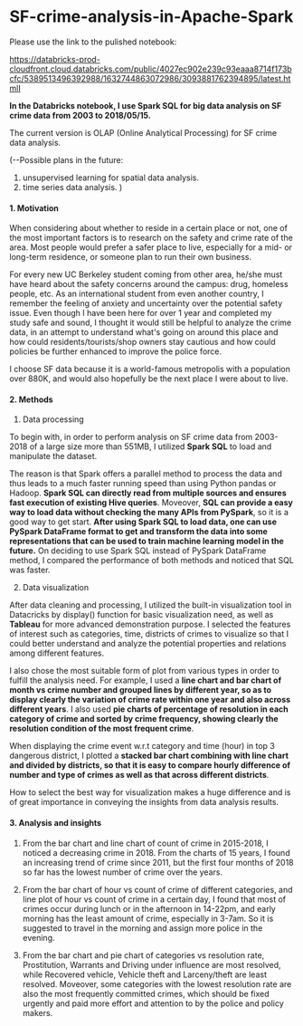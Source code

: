 # SF-crime-analysis-in-Apache-Spark

Please use the link to the pulished notebook:

https://databricks-prod-cloudfront.cloud.databricks.com/public/4027ec902e239c93eaaa8714f173bcfc/5389513496392988/1632744863072986/3093881762394895/latest.htmlI

**In the Databricks notebook, I use Spark SQL for big data analysis on SF crime data from 2003 to 2018/05/15.** 

The current version is OLAP (Online Analytical Processing) for SF crime data analysis.  

(--Possible plans in the future:
1. unsupervised learning for spatial data analysis.  
2. time series data analysis.  )

#### 1. Motivation

When considering about whether to reside in a certain place or not, one of the most important factors is to research on the safety and crime rate of the area. Most people would prefer a safer place to live, especially for a mid- or long-term residence, or someone plan to run their own business. 

For every new UC Berkeley student coming from other area, he/she must have heard about the safety concerns around the campus: drug, homeless people, etc. As an international student from even another country, I remember the feeling of anxiety and uncertainty over the potential safety issue. Even though I have been here for over 1 year and completed my study safe and sound, I thought it would still be helpful to analyze the crime data, in an attempt  to understand what's going on around this place and how could residents/tourists/shop owners stay cautious and how could policies be further enhanced to improve the police force. 

I choose SF data because it is a world-famous metropolis with a population over 880K, and would also hopefully be the next place I were about to live.


#### 2. Methods

1) Data processing

  To begin with, in order to perform analysis on SF crime data from 2003-2018 of a large size more than 551MB, I utilized **Spark SQL** to load and manipulate the dataset. 

  The reason is that Spark offers a parallel method to process the data and thus leads to a much faster running speed than using Python pandas or Hadoop. **Spark SQL can directly read from multiple sources and ensures fast execution of existing Hive queries**. Moveover, **SQL can provide a easy way to load data without checking the many APIs from PySpark**, so it is a good way to get start. **After using Spark SQL to load data, one can use PySpark DataFrame format to get and transform the data into some representations that can be used to train machine learning model in the future.**
On deciding to use Spark SQL instead of PySpark DataFrame method, I compared the performance of both methods and noticed that SQL was faster.

2) Data visualization

  After data cleaning and processing, I utilized the built-in visualization tool in Datacricks by display() function for basic visualization need, as well as **Tableau** for more advanced demonstration purpose. I selected the features of interest such as categories, time, districts of crimes to visualize so that I could better understand and analyze the potential properties and relations among different features. 
  
  I also chose the most suitable form of plot from various types in order to fulfill the analysis need. For example, I used a **line chart and bar chart of month vs crime number and grouped lines by different year, so as to display clearly the variation of crime rate within one year and also across different years**. I also used **pie charts of percentage of resolution in each category of crime and sorted by crime frequency, showing clearly the resolution condition of the most frequent crime**. 
  
  When displaying the crime event w.r.t category and time (hour) in top 3 dangerous district, I plotted a **stacked bar chart combining with line chart and divided by districts, so that it is easy to compare hourly difference of number and type of crimes as well as that across different districts**.
  
How to select the best way for visualization makes a huge difference and is of great importance in conveying the insights from data analysis results.
  
  
#### 3. Analysis and insights
1. From the bar chart and line chart of count of crime in 2015-2018, I noticed a decreasing crime in 2018. From the charts of 15 years, I found an increasing trend of crime since 2011, but the first four months of 2018 so far has the lowest number of crime over the years.

2. From the bar chart of hour vs count of crime of different categories, and line plot of hour vs count of crime in a certain day, I found that most of crimes occur during lunch or in the afternoon in 14-22pm, and early morning has the least amount of crime, especially in 3-7am. So it is suggested to travel in the morning and assign more police in the evening.

3. From the bar chart and pie chart of categories vs resolution rate, Prostitution, Warrants and Driving under influence are most resolved, while Recovered vehicle, Vehicle theft and Larceny/theft are least resolved. Moveover, some categories with the lowest resolution rate are also the most frequently committed crimes, which should be fixed urgently and paid more effort and attention to by the police and policy makers.


  
  
  
